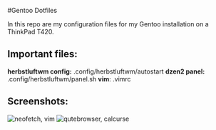 #Gentoo Dotfiles

In this repo are my configuration files for my Gentoo installation on a ThinkPad T420.

## Important files:
**herbstluftwm config:** .config/herbstluftwm/autostart
**dzen2 panel:** .config/herbstluftwm/panel.sh
**vim**: .vimrc

## Screenshots:
![neofetch, vim](https://github.com/seanflahertyttu/gentoodots/raw/master/scrots/gentoo1.png)
![qutebrowser, calcurse](https://github.com/seanflahertyttu/gentoodots/raw/master/scrots/gentoo2.png)
